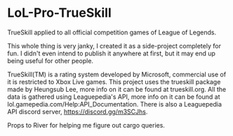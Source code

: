# LoL-Pro-TrueSkill
TrueSkill applied to all official competition games of League of Legends. 

This whole thing is very janky, I created it as a side-project completely for fun. 
I didn't even intend to publish it anywhere at first, but it may end up being useful for other people.

TrueSkill(TM) is a rating system developed by Microsoft, commercial use of it is restricted to Xbox Live games.
This project uses the trueskill package made by Heungsub Lee, more info on it can be found at trueskill.org.
All the data is gathered using Leaguepedia's API, more info on it can be found at lol.gamepedia.com/Help:API_Documentation.
There is also a Leaguepedia API discord server, https://discord.gg/m3SCJhs.

Props to River for helping me figure out cargo queries.
